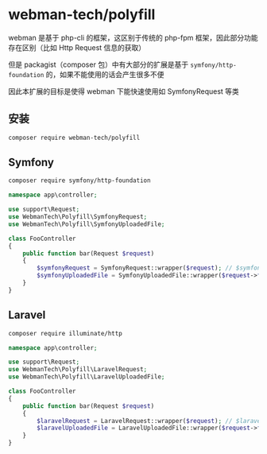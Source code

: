 # webman-tech/polyfill

webman 是基于 php-cli 的框架，这区别于传统的 php-fpm 框架，因此部分功能存在区别（比如 Http Request 信息的获取）

但是 packagist（composer 包）中有大部分的扩展是基于 `symfony/http-foundation` 的，如果不能使用的话会产生很多不便

因此本扩展的目标是使得 webman 下能快速使用如 SymfonyRequest 等类

## 安装

```bash
composer require webman-tech/polyfill
```

## Symfony

```bash
composer require symfony/http-foundation
```

```php
namespace app\controller;

use support\Request;
use WebmanTech\Polyfill\SymfonyRequest;
use WebmanTech\Polyfill\SymfonyUploadedFile;

class FooController
{
    public function bar(Request $request) 
    {
        $symfonyRequest = SymfonyRequest::wrapper($request); // $symfonyRequest 此时所有功能同 `Symfony\Component\HttpFoundation\Request`
        $symfonyUploadedFile = SymfonyUploadedFile::wrapper($request->file('file')); // $symfonyUploadedFile 此时所有功能同 `Symfony\Component\HttpFoundation\File\UploadedFile`
    }
}
```

## Laravel

```bash
composer require illuminate/http
```

```php
namespace app\controller;

use support\Request;
use WebmanTech\Polyfill\LaravelRequest;
use WebmanTech\Polyfill\LaravelUploadedFile;

class FooController
{
    public function bar(Request $request) 
    {
        $laravelRequest = LaravelRequest::wrapper($request); // $laravelRequest 此时所有功能同 `Illuminate\Http\Request`
        $laravelUploadedFile = LaravelUploadedFile::wrapper($request->file('file')); // $laravelUploadedFile 此时所有功能同 `Illuminate\Http\UploadedFile`
    }
}
```
